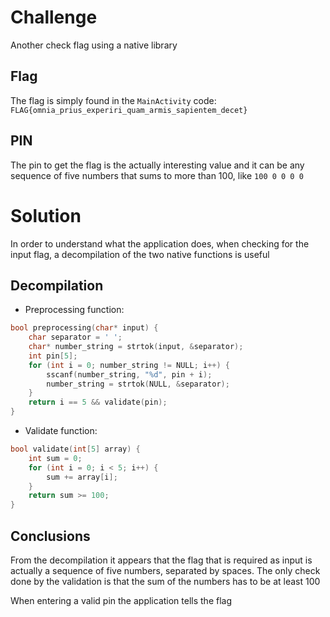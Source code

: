 # Challenge
Another check flag using a native library

## Flag
The flag is simply found in the `MainActivity` code: `FLAG{omnia_prius_experiri_quam_armis_sapientem_decet}`

## PIN
The pin to get the flag is the actually interesting value and it can be any sequence of five numbers that sums to more than 100, like `100 0 0 0 0`

# Solution
In order to understand what the application does, when checking for the input flag, a decompilation of the two native functions is useful

## Decompilation
- Preprocessing function:
```c
bool preprocessing(char* input) {
    char separator = ' ';
    char* number_string = strtok(input, &separator);
    int pin[5];
    for (int i = 0; number_string != NULL; i++) {
        sscanf(number_string, "%d", pin + i);
        number_string = strtok(NULL, &separator);
    }
    return i == 5 && validate(pin);
}
```

- Validate function:
```c
bool validate(int[5] array) {
    int sum = 0;
    for (int i = 0; i < 5; i++) {
        sum += array[i];
    }
    return sum >= 100;
}
```

## Conclusions
From the decompilation it appears that the flag that is required as input is actually a sequence of five numbers, separated by spaces.
The only check done by the validation is that the sum of the numbers has to be at least 100

When entering a valid pin the application tells the flag
